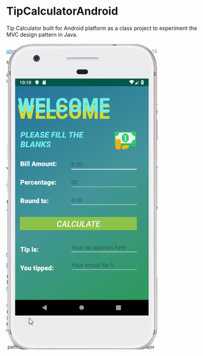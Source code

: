 # TipCalculatorAndroid
Tip Calculator built for Android platform as a class project to experiment the MVC design pattern in Java.

![Alt text](https://github.com/bobsany16/TipCalculatorAndroid/blob/master/2019-04-28%2022_10_14-Android%20Emulator%20-%20Pixel_API_28_5554.png)
